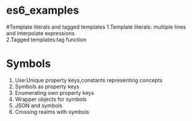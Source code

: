 # es6_examples
#Template literals and tagged templates
1.Template literals: multiple lines and interpolate expressions<br/>
2.Tagged templates:tag function
<br/>
# Symbols
1. Use:Unique property keys,constants representing concepts<br/>
2. Symbols as property keys<br/>
3. Enumerating own property keys<br/>
4. Wrapper objects for symbols<br/>
5. JSON and symbols<br/>
6. Crossing realms with symbols<br/>

